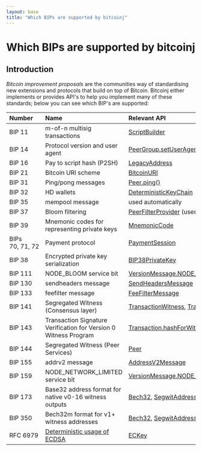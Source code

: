 ```yaml
---
layout: base
title: "Which BIPs are supported by bitcoinj"
---
```


# Which BIPs are supported by bitcoinj

## Introduction

_Bitcoin improvement proposals_ are the communities way of standardising new extensions and protocols that build on top of Bitcoin. Bitcoinj either implements or provides API's to help you implement many of these standards; below you can see which BIP's are supported:

<table>
<thead>
<tr class="header">
<th align="left">Number</th>
<th align="left">Name</th>
<th align="left">Relevant API</th>
</tr>
</thead>
<tbody>
<tr class="odd">
<td align="left">BIP 11</td>
<td align="left">m-of-n multisig transactions</td>
<td align="left"><a href="https://bitcoinj.org/javadoc/0.16.5/org/bitcoinj/script/ScriptBuilder.html">ScriptBuilder</a></td>
</tr>
<tr class="even">
<td align="left">BIP 14</td>
<td align="left">Protocol version and user agent</td>
<td align="left"><a href="https://bitcoinj.org/javadoc/0.16.5/org/bitcoinj/core/PeerGroup.html#setUserAgent-java.lang.String-java.lang.String-java.lang.String-">PeerGroup.setUserAgent()</a></td>
</tr>
<tr class="odd">
<td align="left">BIP 16</td>
<td align="left">Pay to script hash (P2SH)</td>
<td align="left"><a href="https://bitcoinj.org/javadoc/0.16.5/org/bitcoinj/core/LegacyAddress.html">LegacyAddress</a></td>
</tr>
<tr class="even">
<td align="left">BIP 21</td>
<td align="left">Bitcoin URI scheme</td>
<td align="left"><a href="https://bitcoinj.org/javadoc/0.16.5/org/bitcoinj/uri/BitcoinURI.html">BitcoinURI</a></td>
</tr>
<tr class="odd">
<td align="left">BIP 31</td>
<td align="left">Ping/pong messages</td>
<td align="left"><a href="https://bitcoinj.org/javadoc/0.16.5/org/bitcoinj/core/Peer.html#ping--">Peer.ping()</a></td>
</tr>
<tr class="even">
<td align="left">BIP 32</td>
<td align="left">HD wallets</td>
<td align="left"><a href="https://bitcoinj.org/javadoc/0.16.5/org/bitcoinj/wallet/DeterministicKeyChain.html">DeterministicKeyChain</a></td>
</tr>
<tr class="odd">
<td align="left">BIP 35</td>
<td align="left">mempool message</td>
<td align="left">used automatically</td>
</tr>
<tr class="even">
<td align="left">BIP 37</td>
<td align="left">Bloom filtering</td>
<td align="left"><a href="https://bitcoinj.org/javadoc/0.16.5/org/bitcoinj/core/PeerFilterProvider.html">PeerFilterProvider</a> (used automatically)</td>
</tr>
<tr class="odd">
<td align="left">BIP 39</td>
<td align="left">Mnemonic codes for representing private keys</td>
<td align="left"><a href="https://bitcoinj.org/javadoc/0.16.5/org/bitcoinj/crypto/MnemonicCode.html">MnemonicCode</a></td>
</tr>
<tr class="even">
<td align="left">BIPs 70,&nbsp;71,&nbsp;72</td>
<td align="left">Payment protocol</td>
<td align="left"><a href="https://bitcoinj.org/javadoc/0.16.5/org/bitcoinj/protocols/payments/PaymentSession.html">PaymentSession</a></td>
</tr>
<tr class="odd">
<td align="left">BIP 38</td>
<td align="left">Encrypted private key serialization</td>
<td align="left"><a href="https://bitcoinj.org/javadoc/0.16.5/org/bitcoinj/crypto/BIP38PrivateKey.html">BIP38PrivateKey</a></td>
</tr>
<tr class="odd">
<td align="left">BIP 111</td>
<td align="left">NODE_BLOOM service bit</td>
<td align="left"><a href="https://bitcoinj.org/javadoc/0.16.5/org/bitcoinj/core/VersionMessage.html#NODE_BLOOM">VersionMessage.NODE_BLOOM</a></td>
</tr>
<tr class="odd">
<td align="left">BIP 130</td>
<td align="left">sendheaders message</td>
<td align="left"><a href="https://bitcoinj.org/javadoc/0.16.5/org/bitcoinj/core/SendHeadersMessage.html">SendHeadersMessage</a></td>
</tr>
<tr class="odd">
<td align="left">BIP 133</td>
<td align="left">feefilter message</td>
<td align="left"><a href="https://bitcoinj.org/javadoc/0.16.5/org/bitcoinj/core/FeeFilterMessage.html">FeeFilterMessage</a></td>
</tr>
<tr class="odd">
<td align="left">BIP 141</td>
<td align="left">Segregated Witness (Consensus layer)</td>
<td align="left"><a href="https://bitcoinj.org/javadoc/0.16.5/org/bitcoinj/core/TransactionWitness.html">TransactionWitness</a>, <a href="https://bitcoinj.org/javadoc/0.16.5/org/bitcoinj/core/Transaction.html">Transaction</a></td>
</tr>
<tr class="odd">
<td align="left">BIP 143</td>
<td align="left">Transaction Signature Verification for Version 0 Witness Program</td>
<td align="left"><a href="https://bitcoinj.org/javadoc/0.16.5/org/bitcoinj/core/Transaction.html#hashForWitnessSignature-int-org.bitcoinj.script.Script-org.bitcoinj.core.Coin-org.bitcoinj.core.Transaction.SigHash-boolean-">Transaction.hashForWitnessSignature()</a></td>
</tr>
<tr class="odd">
<td align="left">BIP 144</td>
<td align="left">Segregated Witness (Peer Services)</td>
<td align="left"><a href="https://bitcoinj.org/javadoc/0.16.5/org/bitcoinj/core/Peer.html">Peer</a></td>
</tr>
<tr class="odd">
<td align="left">BIP 155</td>
<td align="left">addrv2 message</td>
<td align="left"><a href="https://bitcoinj.org/javadoc/0.16.5/org/bitcoinj/core/AddressV2Message.html">AddressV2Message</a></td>
</tr>
<tr class="odd">
<td align="left">BIP 159</td>
<td align="left">NODE_NETWORK_LIMITED service bit</td>
<td align="left"><a href="https://bitcoinj.org/javadoc/0.16.5/org/bitcoinj/core/VersionMessage.html#NODE_NETWORK_LIMITED">VersionMessage.NODE_NETWORK_LIMITED</a></td>
</tr>
<tr class="odd">
<td align="left">BIP 173</td>
<td align="left">Base32 address format for native v0-16 witness outputs</td>
<td align="left"><a href="https://bitcoinj.org/javadoc/0.16.5/org/bitcoinj/core/Bech32.html">Bech32</a>, <a href="https://bitcoinj.org/javadoc/0.16.5/org/bitcoinj/core/SegwitAddress.html">SegwitAddress</a></td>
</tr>
<tr class="odd">
<td align="left">BIP 350</td>
<td align="left">Bech32m format for v1+ witness addresses</td>
<td align="left"><a href="https://bitcoinj.org/javadoc/0.16.5/org/bitcoinj/core/Bech32.html">Bech32</a>, <a href="https://bitcoinj.org/javadoc/0.16.5/org/bitcoinj/core/SegwitAddress.html">SegwitAddress</a></td>
</tr>
<tr class="odd">
<td align="left">RFC 6979</td>
<td align="left"><a href="https://tools.ietf.org/html/rfc6979">Deterministic usage of ECDSA</a></td>
<td align="left"><a href="https://bitcoinj.org/javadoc/0.16.5/org/bitcoinj/core/ECKey.html">ECKey</a></td>
</tr>
</tbody>
</table>
